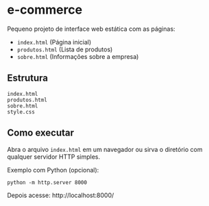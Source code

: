 # e-commerce

Pequeno projeto de interface web estática com as páginas:

- `index.html` (Página inicial)
- `produtos.html` (Lista de produtos)
- `sobre.html` (Informações sobre a empresa)

## Estrutura
```
index.html
produtos.html
sobre.html
style.css
```

## Como executar
Abra o arquivo `index.html` em um navegador ou sirva o diretório com qualquer servidor HTTP simples.

Exemplo com Python (opcional):
```
python -m http.server 8000
```
Depois acesse: http://localhost:8000/